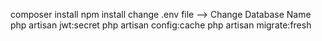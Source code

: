 composer install 
npm install 
change .env file --> Change Database Name
php artisan jwt:secret
php artisan config:cache
php artisan migrate:fresh 
